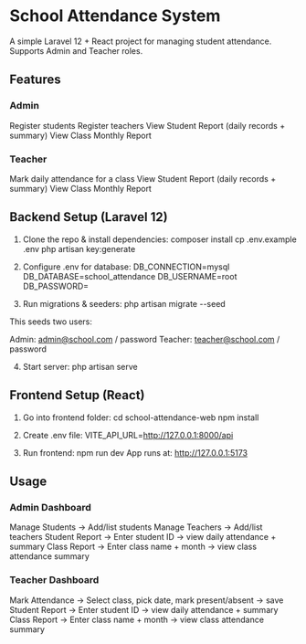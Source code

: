 # School Attendance System

A simple Laravel 12 + React  project for managing student attendance.
Supports Admin and Teacher roles.

## Features

### Admin
Register students
Register teachers
View Student Report (daily records + summary)
View Class Monthly Report

### Teacher
Mark daily attendance for a class
View Student Report (daily records + summary)
View Class Monthly Report

## Backend Setup (Laravel 12)

1) Clone the repo & install dependencies:
composer install
cp .env.example .env
php artisan key:generate

2) Configure .env for database:
    DB_CONNECTION=mysql
    DB_DATABASE=school_attendance
    DB_USERNAME=root
    DB_PASSWORD=

3) Run migrations & seeders:
php artisan migrate --seed

This seeds two users:

Admin: admin@school.com / password
Teacher: teacher@school.com / password

4) Start server: php artisan serve



## Frontend Setup (React)

1) Go into frontend folder:
cd school-attendance-web
npm install

2) Create .env file: VITE_API_URL=http://127.0.0.1:8000/api

3) Run frontend: npm run dev 
App runs at: http://127.0.0.1:5173

## Usage
### Admin Dashboard

Manage Students → Add/list students
Manage Teachers → Add/list teachers
Student Report → Enter student ID → view daily attendance + summary
Class Report → Enter class name + month → view class attendance summary

### Teacher Dashboard

Mark Attendance → Select class, pick date, mark present/absent → save
Student Report → Enter student ID → view daily attendance + summary
Class Report → Enter class name + month → view class attendance summary





